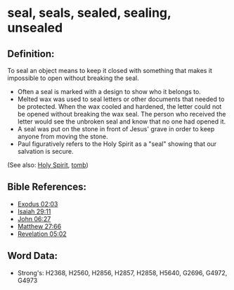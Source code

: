 # seal, seals, sealed, sealing, unsealed #

## Definition: ##

To seal an object means to keep it closed with something that makes it impossible to open without breaking the seal.

* Often a seal is marked with a design to show who it belongs to. 
* Melted wax was used to seal letters or other documents that needed to be protected. When the wax cooled and hardened, the letter could not be opened without breaking the wax seal. The person who received the letter 
would see the unbroken seal and know that no one had opened it.
* A seal was put on the stone in front of Jesus' grave in order to keep anyone from moving the stone.
* Paul figuratively refers to the Holy Spirit as a "seal" showing that our salvation is secure.

(See also: [Holy Spirit](../kt/holyspirit.md), [tomb](../other/tomb.md))

## Bible References: ##

* [Exodus 02:03](rc://en/tn/help/exo/02/03)
* [Isaiah 29:11](rc://en/tn/help/isa/29/11)
* [John 06:27](rc://en/tn/help/jhn/06/27)
* [Matthew 27:66](rc://en/tn/help/mat/27/66)
* [Revelation 05:02](rc://en/tn/help/rev/05/02)

## Word Data: ##

* Strong's: H2368, H2560, H2856, H2857, H2858, H5640, G2696, G4972, G4973

